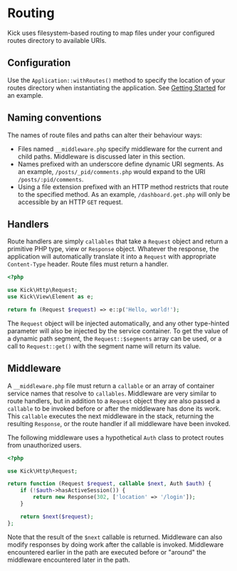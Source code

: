 # Routing

Kick uses filesystem-based routing to map files under your configured routes
directory to available URIs.

## Configuration

Use the `Application::withRoutes()` method to specify the location of your
routes directory when instantiating the application. See [Getting Started](/getting-started)
for an example.

## Naming conventions

The names of route files and paths can alter their behaviour ways:

- Files named `__middleware.php` specify middleware for the current and child
paths. Middleware is discussed later in this section.
- Names prefixed with an underscore define dynamic URI segments. As an example,
`/posts/_pid/comments.php` would expand to the URI `/posts/:pid/comments`.
- Using a file extension prefixed with an HTTP method restricts that route to
the specified method. As an example, `/dashboard.get.php` will only be accessible
by an HTTP `GET` request.

## Handlers

Route handlers are simply `callables` that take a `Request` object and return
a primitive PHP type, view or `Response` object. Whatever the response, the
application will automatically translate it into a `Request` with appropriate
`Content-Type` header. Route files must return a handler.

```php
<?php

use Kick\Http\Request;
use Kick\View\Element as e;

return fn (Request $request) => e::p('Hello, world!');
```

The `Request` object will be injected automatically, and any other type-hinted
parameter will also be injected by the service container. To get the value of a
dynamic path segment, the `Request::$segments` array can be used, or a call to
`Request::get()` with the segment name will return its value.

## Middleware

A `__middleware.php` file must return a `callable` or an array of container
service names that resolve to `callables`. Middleware are very similar to route
handlers, but in addition to a `Request` object they are also passed a `callable`
to be invoked before or after the middleware has done its work. This `callable`
executes the next middleware in the stack, returning the resulting `Response`,
or the route handler if all middleware have been invoked.

The following middleware uses a hypothetical `Auth` class to protect routes from 
unauthorized users.

```php
<?php

use Kick\Http\Request;

return function (Request $request, callable $next, Auth $auth) {
    if (!$auth->hasActiveSession()) {
        return new Response(302, ['location' => '/login']);
    }

    return $next($request);
};
```
Note that the result of the `$next` callable is returned.
Middleware can also modify responses by doing work after the callable is invoked.
Middleware encountered earlier in the path are executed before or "around" the
middleware encountered later in the path.
